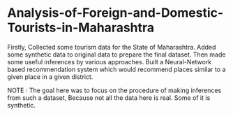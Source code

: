 # Analysis-of-Foreign-and-Domestic-Tourists-in-Maharashtra

Firstly, Collected some tourism data for the State of Maharashtra.
Added some synthetic data to original data to prepare the final dataset.
Then made some useful inferences by various approaches.
Built a Neural-Network based recommendation system which would recommend places similar to a given place in a given district.

NOTE : The goal here was to focus on the procedure of making inferences from such a dataset, Because not all the data here is real. Some of it is synthetic.
